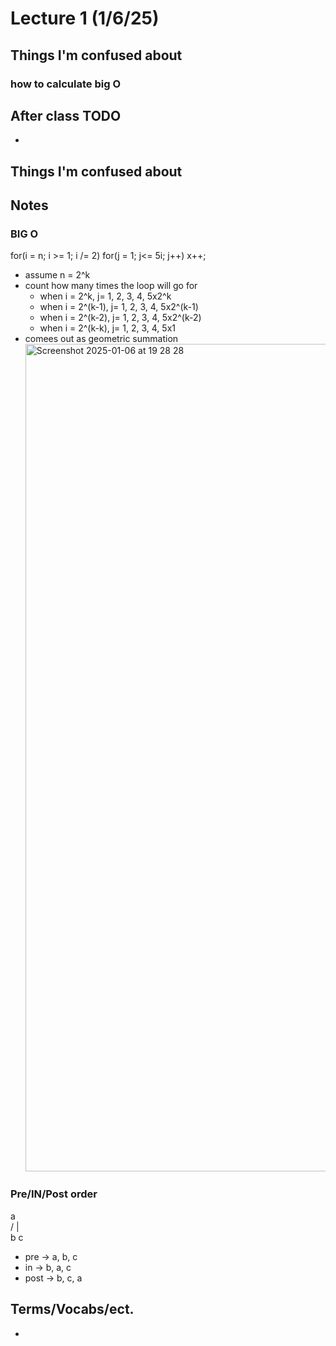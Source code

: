 # Lecture 1 (1/6/25)

## Things I'm confused about 
### how to calculate big O 

## After class TODO
- 

## Things I'm confused about 


## Notes
### BIG O 
for(i = n; i >= 1; i /= 2)
  for(j = 1; j<= 5i; j++)
    x++;
- assume n = 2^k
- count how many times the loop will go for
  - when i = 2^k, j= 1, 2, 3, 4, 5x2^k
  - when i = 2^(k-1), j= 1, 2, 3, 4, 5x2^(k-1)
  - when i = 2^(k-2), j= 1, 2, 3, 4, 5x2^(k-2)
  - when i = 2^(k-k), j= 1, 2, 3, 4, 5x1
- comees out as geometric summation  
  <img width="1324" alt="Screenshot 2025-01-06 at 19 28 28" src="https://github.com/user-attachments/assets/b13d986e-259b-4661-bf72-2c1e8575b5da" />  <br/>
 
### Pre/IN/Post order
  a<br/>
/   |<br/>
b     c

- pre -> a, b, c
- in -> b, a, c
- post -> b, c, a

## Terms/Vocabs/ect.
- 
